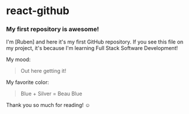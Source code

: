 # react-github

### My first repository is awesome!

I'm [Ruben] and here it's my first GitHub repository.
If you see this file on my project, it's because I'm learning Full Stack Software Development!

My mood:

> Out here getting it!

My favorite color:

> Blue + Silver = Beau Blue

Thank you so much for reading! ☺
